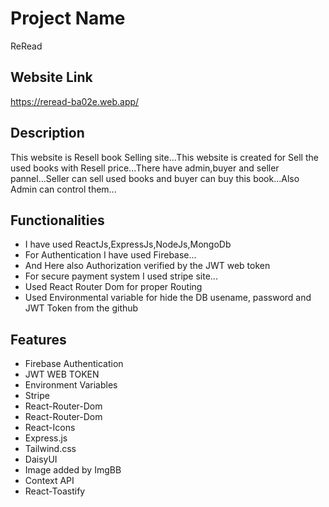 
# Project Name

ReRead

## Website Link
https://reread-ba02e.web.app/


## Description
This website is Resell book Selling site...This website is created for Sell the used books with Resell price...There have admin,buyer and seller pannel...Seller can sell used books and buyer can buy this book...Also Admin can control them...
## Functionalities

- I have used ReactJs,ExpressJs,NodeJs,MongoDb
- For Authentication I have used Firebase...
- And Here also Authorization verified by the JWT web token
- For secure payment system I used stripe site...
- Used React Router Dom for proper Routing
- Used Environmental variable for hide the DB usename, password and JWT Token from the github
 


## Features
- Firebase Authentication
- JWT WEB TOKEN
- Environment Variables
- Stripe
- React-Router-Dom
- React-Router-Dom
- React-Icons
- Express.js
- Tailwind.css
- DaisyUI
- Image added by ImgBB
- Context API
- React-Toastify